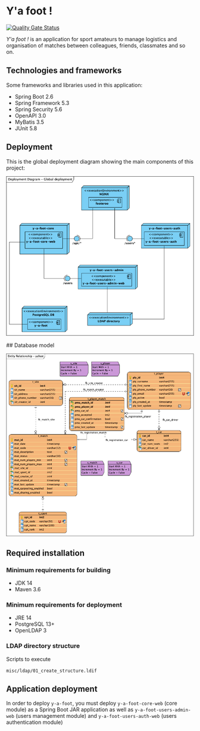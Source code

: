 # Y'a foot !

[![Quality Gate Status](https://sonarcloud.io/api/project_badges/measure?project=net.andresbustamante%3Ay-a-foot&metric=alert_status)](https://sonarcloud.io/dashboard?id=net.andresbustamante%3Ay-a-foot)

*Y'a foot !* is an application for sport amateurs to manage logistics and organisation of matches between colleagues,
friends, classmates and so on.

## Technologies and frameworks

Some frameworks and libraries used in this application:

* Spring Boot 2.6
* Spring Framework 5.3
* Spring Security 5.6
* OpenAPI 3.0
* MyBatis 3.5
* JUnit 5.8

## Deployment

This is the global deployment diagram showing the main components of this project:

![Deployment diagram](./misc/server/deployment_diagram.png)

## Database model

![Database model](./misc/db/entity_relationship_diagram.png)

## Required installation

### Minimum requirements for building

* JDK 14
* Maven 3.6

### Minimum requirements for deployment

* JRE 14
* PostgreSQL 13+
* OpenLDAP 3

### LDAP directory structure

Scripts to execute

    misc/ldap/01_create_structure.ldif
    
## Application deployment

In order to deploy `y-a-foot`, you must deploy `y-a-foot-core-web` (core module) as a Spring Boot JAR application as
well as `y-a-foot-users-admin-web` (users management module) and `y-a-foot-users-auth-web` (users authentication module)
